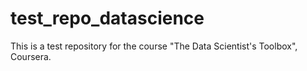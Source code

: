 test_repo_datascience
=====================

This is a test repository for the course "The Data Scientist's Toolbox", Coursera.
